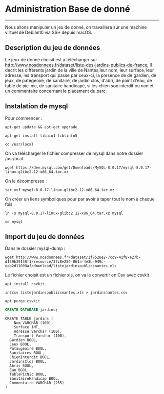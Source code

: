 

# Administration Base de donné

---

Nous allons manipuler un jeu de donné, on travaillera sur une machine virtuel de Debian10 via SSH depuis macOS. 

## Description du jeu de données

Le jeux de donné choisit est a télécharger sur http://www.nosdonnees.fr/dataset/liste-des-jardins-publics-de-france, Il decrit les différents jardin de la ville de Nantes,leur nom, leur surface, leur adresse, les transport qui passe par ceux-ci, la presence de de gardien, de jeux, de pategeoire, de sanitaire, de jardin clos, d'abri, de point d'eau, de table de pic-nic, de sanitaire handicapé, si les chien son interdit ou non et un  commentaire concernant le placement du parc.

## Instalation de mysql

Pour commencer : 

```shell
apt-get update && apt-get upgrade 
```

```shell
apt-get install libaio1 libtinfo5
```

```shell
cd /usr/local
```

On va télécharger le fichier compresser de mysql dans notre dossier /usr/ocal

```shell
wget https://dev.mysql.com/get/Downloads/MySQL-8.0.17/mysql-8.0.17-linux-glibc2.12-x86_64.tar.xz
```

On le décompresse :

```shell
tar xvf mysql-8.0.17-linux-glibc2.12-x86_64.tar.xz
```

On créer un liens symboliques pour par avoir à taper tout le nom à chaque fois 

```shell
ln -s mysql-8.0.17-linux-glibc2.12-x86_64.tar.xz mysql
```

```shell
cd mysql
```



## Import du jeu de données

Dans le dossier mysql-dump : 

```shell
wget http://www.nosdonnees.fr/dataset/1f7528e2-7cc9-41f8-a27b-d159b39138f1/resource/37c8e254-061a-4e3b-949c-cab2d11008af/download/listejardinspublicsnantes.xls
```

Le fichier choisit est un fichier xls, on va le convertir en Csv avec csvkit :

```shell
apt install csvkit
```

```shell
in2csv listejardinspublicsnantes.xls > jardinsnantes.csv
```

```shell
apt purge csvkit
```

```sql
CREATE DATABASE jardins;
```

```mysql
CREATE TABLE jardins (
	Nom VARCHAR (100),
	Surface INT,
	Adresse Varchar (100),
	Transport Varchar (100),
  Gardien BOOL,
  Jeux BOOL,
  Pataugeoire BOOL,
  Sanitaires BOOL,
  ChienInterdit BOOL,
  JardinsClos BOOL,
  Abris BOOL,
  Eau BOOL,
  TablePicNic BOOL,
  SanitaireHandicap BOOL,
  Commentaire VARCHAR (255)
)
```





